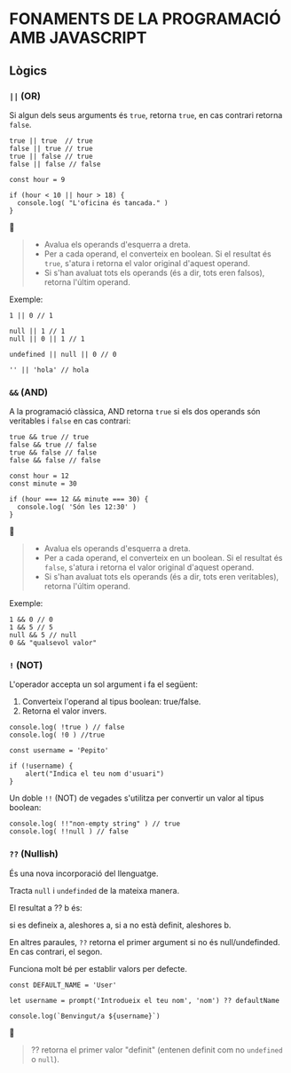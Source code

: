 # FONAMENTS DE LA PROGRAMACIÓ AMB JAVASCRIPT

##  **Lògics**

### **```||``` (OR)**

Si algun dels seus arguments és ```true```, retorna ```true```, en cas contrari retorna ```false```.

```
true || true  // true
false || true // true
true || false // true
false || false // false
```

```
const hour = 9

if (hour < 10 || hour > 18) {
  console.log( "L'oficina és tancada." )
}
```

🚨
> - Avalua els operands d'esquerra a dreta.
> - Per a cada operand, el converteix en boolean. Si el resultat és ```true```, s'atura i retorna el valor original d'aquest operand.
> - Si s'han avaluat tots els operands (és a dir, tots eren falsos), retorna l'últim operand.

Exemple:

```
1 || 0 // 1 

null || 1 // 1
null || 0 || 1 // 1

undefined || null || 0 // 0

'' || 'hola' // hola
```

### **```&&``` (AND)**

A la programació clàssica, AND retorna ```true``` si els dos operands són veritables i ```false``` en cas contrari:

```
true && true // true
false && true // false
true && false // false
false && false // false
```

```
const hour = 12
const minute = 30

if (hour === 12 && minute === 30) {
  console.log( 'Són les 12:30' )
}
```

🚨
> - Avalua els operands d'esquerra a dreta.
> - Per a cada operand, el converteix en un boolean. Si el resultat és ```false```, s'atura i retorna el valor original d'aquest operand.
> - Si s'han avaluat tots els operands (és a dir, tots eren veritables), retorna l'últim operand.

Exemple:

```
1 && 0 // 0
1 && 5 // 5
null && 5 // null
0 && "qualsevol valor"
```

### **```!``` (NOT)**

L'operador accepta un sol argument i fa el següent:

1. Converteix l'operand al tipus boolean: true/false.
2. Retorna el valor invers.

```
console.log( !true ) // false
console.log( !0 ) //true
```

```
const username = 'Pepito'

if (!username) {
    alert("Indica el teu nom d'usuari")
}
```
Un doble ```!!``` (NOT) de vegades s'utilitza per convertir un valor al tipus boolean:

```
console.log( !!"non-empty string" ) // true
console.log( !!null ) // false
```

### **```??``` (Nullish)**

És una nova incorporació del llenguatge.

Tracta ```null``` i ```undefinded``` de la mateixa manera.

El resultat a ?? b és:

si es defineix a, aleshores a,
si a no està definit, aleshores b.

En altres paraules, ```??``` retorna el primer argument si no és null/undefinded. En cas contrari, el segon.

Funciona molt bé per establir valors per defecte.

```
const DEFAULT_NAME = 'User'

let username = prompt('Introdueix el teu nom', 'nom') ?? defaultName

console.log(`Benvingut/a ${username}`)

```

🚨
> ?? retorna el primer valor "definit" (entenen definit com no ```undefined``` o ```null```).